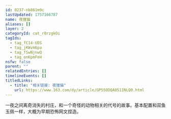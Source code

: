 ```yaml
---
id: 0237-nb861m9c
lastUpdated: 1757166787
name: 夜狸猫
aliases: []
layer: 2
categoryId: cat_r0rzgkOi
tagIds:
  - tag_fC14-UDS
  - tag_jKWvm6pa
  - tag_fSwNjnwQ
  - tag_onKpmFeH
nsfw: false
parent: ""
relatedEntries: []
timelineEvents: []
titledLinks:
  - title: "相关链接: 夜狸猫"
    url: https://www.163.com/dy/article/GP5SODQA0511NLQ0.html
---
```


一夜之间离奇消失的村庄，和一个奇怪的动物相关的代号的故事。基本配置和双鱼玉佩一样，大概为早期恐怖网文捏造。